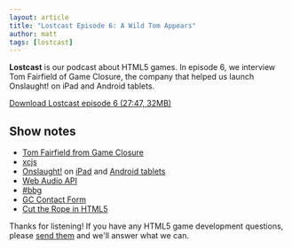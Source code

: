```yaml
---
layout: article
title: "Lostcast Episode 6: A Wild Tom Appears"
author: matt
tags: [lostcast]
---
```

**Lostcast** is our podcast about HTML5 games.
In episode 6, we interview Tom Fairfield of Game Closure, the company that helped us launch Onslaught! on iPad and Android tablets.

<a class="download-podcast" href="http://media.lostdecadegames.com/lostcast/lostcast_episode_6_a_wild_tom_appears.mp3">
	Download Lostcast episode 6 (27:47, 32MB)
</a>

## Show notes

* [Tom Fairfield from Game Closure][1]
* [xcjs][2]
* [Onslaught!][3] on [iPad][4] and [Android tablets][5]
* [Web Audio API][6]
* [#bbg][7]
* [GC Contact Form][8]
* [Cut the Rope in HTML5][9]

Thanks for listening! If you have any HTML5 game development questions, please [send them](mailto:hello@lostdecadegames.com) and we'll answer what we can.

[1]: http://www.crunchbase.com/person/tom-fairfield
[2]: http://www.getxc.org/
[3]: http://www.lostdecadegames.com/onslaught_arena/
[4]: http://itunes.apple.com/us/app/onslaught!/id441426241?mt=8
[5]: /onslaught/
[6]: https://dvcs.w3.org/hg/audio/raw-file/tip/webaudio/specification.html
[7]: http://hashbbg.com/
[8]: http://gameclosure.com/contact/
[9]: http://www.cuttherope.ie/
